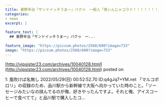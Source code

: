 ```yaml
---
title: 東野辛治「サンドイッチうまー」パクゥ　一般人「臭いんじゃコラァ！！！！！！！」
categories:
- news
excerpt: |
  
feature_text: |
  ## 東野辛治「サンドイッチうまー」パクゥ　一...
  
feature_image: "https://picsum.photos/2560/600?image=733"
image: "https://picsum.photos/2560/600?image=733"
---
```


[http://vipsister23.com/archives/10040128.html](http://vipsister23.com/archives/10040128.html)
posted on 

<!--more-->

1: 風吹けば名無し 2022/05/29(日) 00:52:52.70 ID:q4gJq7+YM.net 「マルコポロリ」の収録のため、品川駅から新幹線で大阪へ向かっていた時のこと。「ソーセージみたいなの挟んでるのが俺、好きやったんですよ。それと俺、アイスコーヒーで食べてて」と品川駅で購入したコ...
